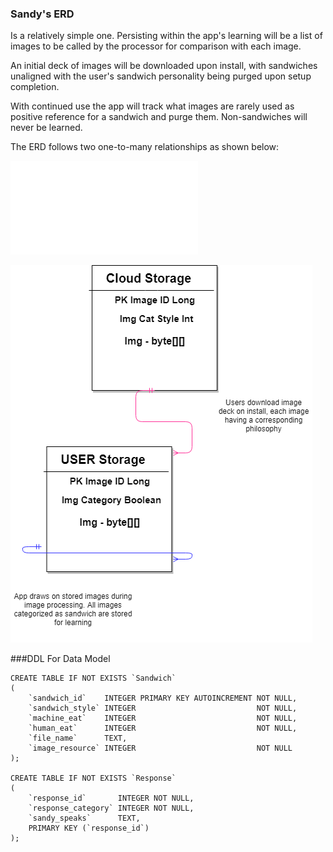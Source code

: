 ### Sandy's ERD
Is a relatively simple one. Persisting within the app's learning will be a list of images to be called by the processor for comparison with each image.  

An initial deck of images will be downloaded upon install, with sandwiches unaligned with the user's sandwich personality being purged upon setup completion.

With continued use the app will track what images are rarely used as positive reference for a sandwich and purge them. Non-sandwiches will never be learned.

The ERD follows two one-to-many relationships as shown below:

![Sandy ERD PDF](Sandy%20ERD.pdf)

![Sandy ERD PNG](Sandy%20ERD.png)


###DDL For Data Model
```sqlite
CREATE TABLE IF NOT EXISTS `Sandwich`
(
    `sandwich_id`    INTEGER PRIMARY KEY AUTOINCREMENT NOT NULL,
    `sandwich_style` INTEGER                           NOT NULL,
    `machine_eat`    INTEGER                           NOT NULL,
    `human_eat`      INTEGER                           NOT NULL,
    `file_name`      TEXT,
    `image_resource` INTEGER                           NOT NULL
);

CREATE TABLE IF NOT EXISTS `Response`
(
    `response_id`       INTEGER NOT NULL,
    `response_category` INTEGER NOT NULL,
    `sandy_speaks`      TEXT,
    PRIMARY KEY (`response_id`)
);
```